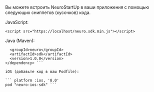 Вы можете встроить NeuroStartUp в ваши приложения с помощью следующих сниппетов (кусочков) кода.

JavaScript:

```<script src="https://localhost/neuro.sdk.min.js"></script>```

Java (Maven):

``` <dependency>
  <groupId>neuro</groupId>
  <artifactId>sdk</artifactId>
  <version>1.0.0</version>
</dependency> ```

iOS (добавьте код в ваш Podfile):

``` platform :ios, '8.0'
pod "neuro-ios-sdk" ```
